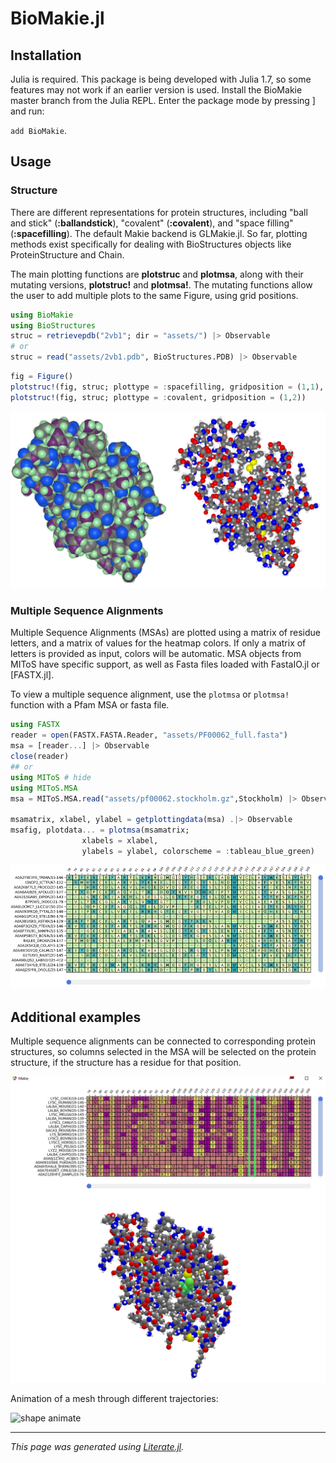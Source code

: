 # BioMakie.jl

## Installation

Julia is required. This package is being developed with Julia 1.7, so some features may not work
if an earlier version is used. Install the BioMakie master branch from the Julia REPL. Enter the
package mode by pressing ] and run:

`add BioMakie`.

## Usage

### Structure

There are different representations for protein structures, including "ball and stick"
(**:ballandstick**), "covalent" (**:covalent**), and "space filling" (**:spacefilling**). The
default Makie backend is GLMakie.jl. So far, plotting methods exist specifically for dealing with
BioStructures objects like ProteinStructure and Chain.

The main plotting functions are **plotstruc** and **plotmsa**, along with their mutating
versions, **plotstruc!** and **plotmsa!**. The mutating functions allow the user to add multiple
plots to the same Figure, using grid positions.

````julia
using BioMakie
using BioStructures
struc = retrievepdb("2vb1"; dir = "assets/") |> Observable
# or
struc = read("assets/2vb1.pdb", BioStructures.PDB) |> Observable
````

````julia
fig = Figure()
plotstruc!(fig, struc; plottype = :spacefilling, gridposition = (1,1), atomcolors = aquacolors)
plotstruc!(fig, struc; plottype = :covalent, gridposition = (1,2))
````

![strucs](assets/vdwcov.png)

### Multiple Sequence Alignments

Multiple Sequence Alignments (MSAs) are plotted using a matrix of residue letters, and a
matrix of values for the heatmap colors. If only a matrix of letters is provided as input,
colors will be automatic. MSA objects from MIToS have specific support, as well as Fasta files
loaded with FastaIO.jl or [FASTX.jl].

To view a multiple sequence alignment, use the `plotmsa` or `plotmsa!` function with a Pfam MSA or fasta file.

````julia
using FASTX
reader = open(FASTX.FASTA.Reader, "assets/PF00062_full.fasta")
msa = [reader...] |> Observable
close(reader)
## or 
using MIToS # hide
using MIToS.MSA
msa = MIToS.MSA.read("assets/pf00062.stockholm.gz",Stockholm) |> Observable

msamatrix, xlabel, ylabel = getplottingdata(msa) .|> Observable
msafig, plotdata... = plotmsa(msamatrix;
				xlabels = xlabel,
				ylabels = ylabel, colorscheme = :tableau_blue_green)
````

![MSA](assets/msa.png)

## Additional examples

Multiple sequence alignments can be connected to corresponding protein structures, so columns
selected in the MSA will be selected on the protein structure, if the structure has a residue
for that position.

![MSA-struc connect](assets/selectres.png)

Animation of a mesh through different trajectories:

![shape animate](assets/shapeanimation.gif)

---

*This page was generated using [Literate.jl](https://github.com/fredrikekre/Literate.jl).*

